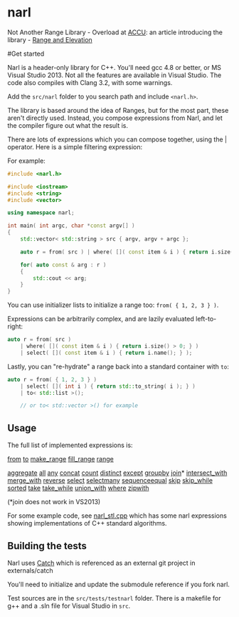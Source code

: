 # narl

Not Another Range Library - Overload at [ACCU](http://accu.org): an article introducing the library - [Range and Elevation](http://accu.org/var/uploads/journals/Overload117.pdf)

#Get started

Narl is a header-only library for C++. You'll need gcc 4.8 or better, or MS Visual Studio 2013. Not all the features are available in Visual Studio. The code also compiles with Clang 3.2, with some warnings.

Add the ```src/narl``` folder to you search path and include ```<narl.h>```.

The library is based around the idea of Ranges, but for the most part, these aren't directly used. Instead, you compose expressions from Narl, and let the compiler figure out what the result is. 

There are lots of expressions which you can compose together, using the | operator. Here is a simple filtering expression:

For example:

```c++
#include <narl.h>

#include <iostream>
#include <string>
#include <vector>

using namespace narl;

int main( int argc, char *const argv[] )
{
	std::vector< std::string > src { argv, argv + argc };

	auto r = from( src ) | where( []( const item & i ) { return i.size() > 0; } );

	for( auto const & arg : r )
	{
		std::cout << arg;
	}
}
```

You can use initializer lists to initialize a range too: ```from( { 1, 2, 3 } )```.

Expressions can be arbitrarily complex, and are lazily evaluated left-to-right:

```c++
auto r = from( src ) 
	| where( []( const item & i ) { return i.size() > 0; } )
	| select( []( const item & i ) { return i.name(); } );
```

Lastly, you can "re-hydrate" a range back into a standard container with ```to```:

```c++
auto r = from( { 1, 2, 3 } ) 
	| select( []( int i ) { return std::to_string( i ); } ) 
	| to< std::list >();

	// or to< std::vector >() for example
```

## Usage

The full list of implemented expressions is:

[from](doc/range.md#from) [to](doc/range.md#to) [make_range](doc/range.md#make_range) [fill_range](doc/range.md#fill_range) [range](doc/range.md#range)

[aggregate](doc/aggregate.md#aggregate) [all](doc/anyall.md#all) [any](doc/anyall.md#any) [concat](doc/select.md#concat) [count](doc/aggregate.md#count) [distinct](doc/setops.md#distinct) [except](doc/setops.md#except) [groupby](doc/groupby.md#groupby) [join](doc/groupby.md#join)* [intersect_with](doc/setops.md#intersect_with) [merge_with](doc/sorting.md#merge_with) [reverse](doc/sorting.md#reverse) [select](doc/select.md#select) [selectmany](doc/select.md#selectmany) [sequenceequal](doc/aggregate.md#sequenceequal) [skip](doc/skiptake.md#skip) [skip_while](doc/skiptake.md#skip_while) [sorted](doc/sorting.md#sorted) [take](doc/skiptake.md#take) [take_while](doc/skiptake.md#take_while) [union_with](doc/setops.md#union_with) [where](doc/select.md#where) [zipwith](doc/select.md#zipwith)

(*join does not work in VS2013)

For some example code, see [narl_stl.cpp](https://github.com/essennell/narl/tree/master/src/tests/testnarl/narl_stl.cpp) which has some narl expressions showing implementations of C++ standard algorithms.

## Building the tests

Narl uses [Catch](https://github.com/philsquared/Catch) which is referenced as an external git project in externals/catch

You'll need to initialize and update the submodule reference if you fork narl.

Test sources are in the ```src/tests/testnarl``` folder. There is a makefile for g++ and a .sln file for Visual Studio in ```src```.
